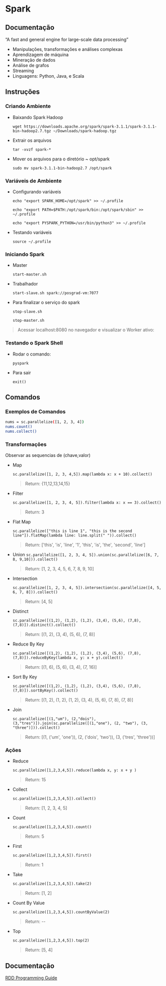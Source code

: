 # Spark
## Documentação
“A fast and general engine for large-scale data processing”
- Manipulações, transformações e análises complexas
- Aprendizagem de máquina
- Mineração de dados
- Análise de grafos
- Streaming
- Linguagens: Python, Java, e Scala

## Instruções
### Criando Ambiente
- Baixando Spark Hadoop

  `wget https://downloads.apache.org/spark/spark-3.1.1/spark-3.1.1-bin-hadoop2.7.tgz ~/Downloads/spark-hadoop.tgz`

- Extrair os arquivos

  `tar -xvzf spark-*`

- Mover os arquivos para o diretório ~ opt/spark

  `sudo mv spark-3.1.1-bin-hadoop2.7 /opt/spark`

### Variáveis de Ambiente
- Configurando variáveis

  `echo "export SPARK_HOME=/opt/spark" >> ~/.profile`
  
  `echo "export PATH=$PATH:/opt/spark/bin:/opt/spark/sbin" >> ~/.profile`
  
  `echo "export PYSPARK_PYTHON=/usr/bin/python3" >> ~/.profile`

- Testando variáveis

  `source ~/.profile`

### Iniciando Spark
- Master

  `start-master.sh`

- Trabalhador

  `start-slave.sh spark://posgrad-vm:7077`

- Para finalizar o serviço do spark

  `stop-slave.sh`
  
  `stop-master.sh`  

> Acessar localhost:8080 no navegador e visualizar o Worker ativo:

### Testando o Spark Shell
- Rodar o comando: 

  `pyspark`

- Para sair

  `exit()`

## Comandos
### Exemplos de Comandos
```bash
nums = sc.parallelize([1, 2, 3, 4])
nums.count()
nums.collect()
```

### Transformações
Observar as sequencias de (chave,valor)

- Map

  `sc.parallelize([1, 2, 3, 4,5]).map(lambda x: x + 10).collect()`
  > Return: {11,12,13,14,15}
- Filter

  `sc.parallelize([1, 2, 3, 4, 5]).filter(lambda x: x == 3).collect()`
  > Return: 3

- Flat Map

  `sc.parallelize(["this is line 1", "this is the second line"]).flatMap(lambda line: line.split(" ")).collect()`
  > Return: ['this', 'is', 'line', '1', 'this', 'is', 'the', 'second', 'line']

- Union
  `sc.parallelize([1, 2, 3, 4, 5]).union(sc.parallelize([6, 7, 8, 9,10])).collect()`
  > Return: [1, 2, 3, 4, 5, 6, 7, 8, 9, 10]

- Intersection
  
  `sc.parallelize([1, 2, 3, 4, 5]).intersection(sc.parallelize([4, 5, 6, 7, 8])).collect()`
  > Return: [4, 5]

- Distinct

  `sc.parallelize([(1,2), (1,2), (1,2), (3,4), (5,6), (7,8), (7,8)]).distinct().collect()`
  > Return: [(1, 2), (3, 4), (5, 6), (7, 8)] 

- Reduce By Key

  `sc.parallelize([(1,2), (1,2), (1,2), (3,4), (5,6), (7,8), (7,8)]).reduceByKey(lambda x, y: x + y).collect()`
  > Return: [(1, 6), (5, 6), (3, 4), (7, 16)]

- Sort By Key
  
  `sc.parallelize([(1,2), (1,2), (1,2), (3,4), (5,6), (7,8), (7,8)]).sortByKey().collect()`
  > Return: [(1, 2), (1, 2), (1, 2), (3, 4), (5, 6), (7, 8), (7, 8)]

- Join

  `sc.parallelize([(1,"um"), (2,"dois"), (3,"tres")]).join(sc.parallelize([(1,"one"), (2, "two"), (3, "three")])).collect()`
  > Return: [(1, ('um', 'one')), (2, ('dois', 'two')), (3, ('tres', 'three'))] 

### Ações  
- Reduce
  
  `sc.parallelize([1,2,3,4,5]).reduce(lambda x, y: x + y )`
  > Return: 15

- Collect

  `sc.parallelize([1,2,3,4,5]).collect()`
  > Return: [1, 2, 3, 4, 5]

- Count

  `sc.parallelize([1,2,3,4,5]).count()`
  > Return: 5

- First
  
  `sc.parallelize([1,2,3,4,5]).first()`
  > Return: 1

- Take

  `sc.parallelize([1,2,3,4,5]).take(2)`
  > Return: [1, 2]

- Count By Value

  `sc.parallelize([1,2,3,4,5]).countByValue(2)`
  > Return: --

- Top
  
  `sc.parallelize([1,2,3,4,5]).top(2)`
  > Return: [5, 4]

## Documentação
[RDD Programming Guide](https://spark.apache.org/docs/latest/rdd-programming-guide.html)  
